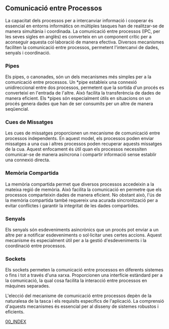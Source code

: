## Comunicació entre Processos

La capacitat dels processos per a intercanviar informació i cooperar és essencial en entorns informàtics on múltiples tasques han de realitzar-se de manera simultània i coordinada. La comunicació entre processos (IPC, per les seves sigles en anglès) es converteix en un component crític per a aconseguir aquesta col·laboració de manera efectiva. Diversos mecanismes faciliten la comunicació entre processos, permetent l'intercanvi de dades, senyals i coordinació.

### Pipes

Els pipes, o canonades, són un dels mecanismes més simples per a la comunicació entre processos. Un *pipe estableix una connexió unidireccional entre dos processos, permetent que la sortida d'un procés es converteixi en l'entrada de l'altre. Això facilita la transferència de dades de manera eficient. Els *pipes són especialment útils en situacions on un procés genera dades que han de ser consumits per un altre de manera seqüencial.

### Cues de Missatges

Les cues de missatges proporcionen un mecanisme de comunicació entre processos independents. En aquest model, els processos poden enviar missatges a una cua i altres processos poden recuperar aquests missatges de la cua. Aquest enfocament és útil quan els processos necessiten comunicar-se de manera asíncrona i compartir informació sense establir una connexió directa.

### Memòria Compartida

La memòria compartida permet que diversos processos accedeixin a la mateixa regió de memòria. Això facilita la comunicació en permetre que els processos comparteixin dades de manera eficient. No obstant això, l'ús de la memòria compartida també requereix una acurada sincronització per a evitar conflictes i garantir la integritat de les dades compartides.

### Senyals

Els senyals són esdeveniments asincrònics que un procés pot enviar a un altre per a notificar esdeveniments o sol·licitar unes certes accions. Aquest mecanisme és especialment útil per a la gestió d'esdeveniments i la coordinació entre processos.

### Sockets

Els sockets permeten la comunicació entre processos en diferents sistemes o fins i tot a través d'una xarxa. Proporcionen una interfície estàndard per a la comunicació, la qual cosa facilita la interacció entre processos en màquines separades.

L'elecció del mecanisme de comunicació entre processos depèn de la naturalesa de la tasca i els requisits específics de l'aplicació. La comprensió d'aquests mecanismes és essencial per al disseny de sistemes robustos i eficients.

[00_INDEX](00_INDEX.md)